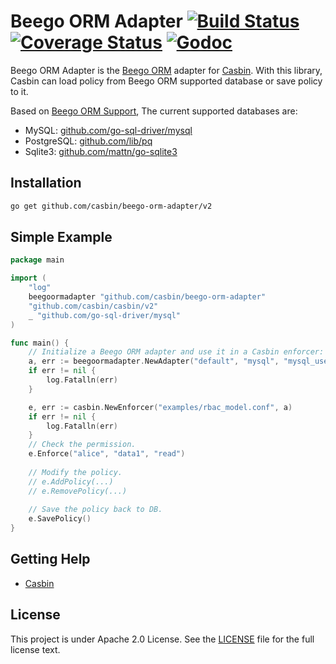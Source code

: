 Beego ORM Adapter [![Build Status](https://travis-ci.org/casbin/beego-orm-adapter.svg?branch=master)](https://travis-ci.org/casbin/beego-orm-adapter) [![Coverage Status](https://coveralls.io/repos/github/casbin/beego-orm-adapter/badge.svg?branch=master)](https://coveralls.io/github/casbin/beego-orm-adapter?branch=master) [![Godoc](https://godoc.org/github.com/casbin/beego-orm-adapter?status.svg)](https://godoc.org/github.com/casbin/beego-orm-adapter)
====

Beego ORM Adapter is the [Beego ORM](https://beego.me/docs/mvc/model/overview.md) adapter for [Casbin](https://github.com/casbin/casbin). With this library, Casbin can load policy from Beego ORM supported database or save policy to it.

Based on [Beego ORM Support](https://beego.me/docs/mvc/model/overview.md), The current supported databases are:

- MySQL: [github.com/go-sql-driver/mysql](https://github.com/go-sql-driver/mysql)
- PostgreSQL: [github.com/lib/pq](https://github.com/lib/pq)
- Sqlite3: [github.com/mattn/go-sqlite3](https://github.com/mattn/go-sqlite3)

## Installation
```bash
go get github.com/casbin/beego-orm-adapter/v2
```

## Simple Example

```go
package main

import (
    "log"
	beegoormadapter "github.com/casbin/beego-orm-adapter"
	"github.com/casbin/casbin/v2"
	_ "github.com/go-sql-driver/mysql"
)

func main() {
	// Initialize a Beego ORM adapter and use it in a Casbin enforcer:
	a, err := beegoormadapter.NewAdapter("default", "mysql", "mysql_username:mysql_password@tcp(127.0.0.1:3306)/dbname") // Your driver and data source. 
    if err != nil {
		log.Fatalln(err)
	}

	e, err := casbin.NewEnforcer("examples/rbac_model.conf", a)
	if err != nil {
	    log.Fatalln(err)
    }
	// Check the permission.
	e.Enforce("alice", "data1", "read")
	
	// Modify the policy.
	// e.AddPolicy(...)
	// e.RemovePolicy(...)
	
	// Save the policy back to DB.
	e.SavePolicy()
}
```

## Getting Help

- [Casbin](https://github.com/casbin/casbin)

## License

This project is under Apache 2.0 License. See the [LICENSE](LICENSE) file for the full license text.
